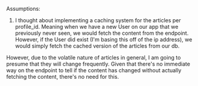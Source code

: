 Assumptions:

1. I thought about implementing a caching system for the articles per profile_id. Meaning when we have a new User on our app that we previously never seen, we would fetch the content from the endpoint. However, if the User did exist (I'm basing this off of the ip address), we would simply fetch the cached version of the articles from our db. 

However, due to the volatile nature of articles in general, I am going to presume that they will change frequently. Given that there's no immediate way on the endpoint to tell if the content has changed without actually fetching the content, there's no need for this. 
